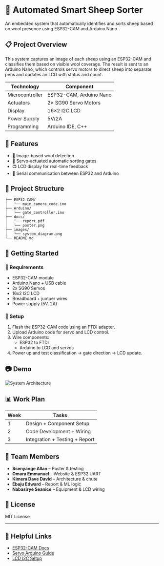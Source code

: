 # 🐑 Automated Smart Sheep Sorter

An embedded system that automatically identifies and sorts sheep based on wool presence using ESP32-CAM and Arduino Nano.

## 📋 Project Overview

This system captures an image of each sheep using an ESP32-CAM and classifies them based on visible wool coverage. The result is sent to an Arduino Nano, which controls servo motors to direct sheep into separate pens and updates an LCD with status and count.

| Technology       | Component               |
|------------------|--------------------------|
| Microcontroller  | ESP32-CAM, Arduino Nano |
| Actuators        | 2× SG90 Servo Motors     |
| Display          | 16×2 I2C LCD             |
| Power Supply     | 5V/2A                    |
| Programming      | Arduino IDE, C++         |

## 🎯 Features

- 🧠 Image-based wool detection
- 🔀 Servo-actuated automatic sorting gates
- 📺 LCD display for real-time feedback
- 💬 Serial communication between ESP32 and Arduino

## 📂 Project Structure

```
├── ESP32-CAM/
│   └── main_camera_code.ino
├── Arduino/
│   └── gate_controller.ino
├── docs/
│   └── report.pdf
│   └── poster.png
├── images/
│   └── system_diagram.png
└── README.md
```

## 🚀 Getting Started

### 🧰 Requirements

- ESP32-CAM module
- Arduino Nano + USB cable
- 2x SG90 Servos
- 16x2 I2C LCD
- Breadboard + jumper wires
- Power supply (5V, 2A)

### 🧪 Setup

1. Flash the ESP32-CAM code using an FTDI adapter.
2. Upload Arduino code for servo and LCD control.
3. Wire components:
   - ESP32 to FTDI
   - Arduino to LCD and servos
4. Power up and test classification → gate direction → LCD update.

## 📷 Demo

![System Architecture](images/system_diagram.png)

## 📊 Work Plan

| Week | Tasks                            |
|------|----------------------------------|
| 1    | Design + Component Setup         |
| 2    | Code Development + Wiring        |
| 3    | Integration + Testing + Report   |

## 👥 Team Members

- **Ssenyange Allan** – Poster & testing
- **Omara Emmanuel** – Website & ESP32 UART
- **Kimera Dave David** – Architecture & chute
- **Ebaju Edward** – Report & ML logic
- **Nabasirye Seanice** – Equipment & LCD wiring

## 📜 License

MIT License

---

## 📎 Helpful Links

- [ESP32-CAM Docs](https://randomnerdtutorials.com/esp32-cam-video-streaming-web-server-camera-home-surveillance/)
- [Servo Arduino Guide](https://www.arduino.cc/en/Reference/Servo)
- [LCD I2C Setup](https://randomnerdtutorials.com/arduino-display-on-lcd-i2c/)
